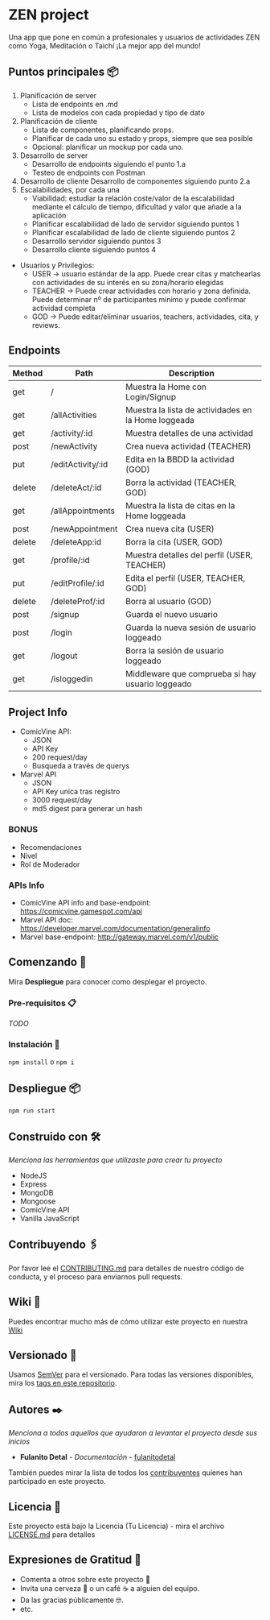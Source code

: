 # ZEN project   

Una app que pone en común a profesionales y usuarios de actividades ZEN como Yoga, Meditación o Taichí
¡La mejor app del mundo!

## Puntos principales 📦

1. Planificación de server
    - Lista de endpoints en .md
    - Lista de modelos con cada propiedad y tipo de dato
2. Planificación de cliente
    - Lista de componentes, planificando props.
    - Planificar de cada uno su estado y props, siempre que sea posible
    - Opcional: planificar un mockup por cada uno.
3. Desarrollo de server
    - Desarrollo de endpoints siguiendo el punto 1.a
    - Testeo de endpoints con Postman
4. Desarrollo de cliente
Desarrollo de componentes siguiendo punto 2.a
5. Escalabilidades, por cada una
    - Viabilidad: estudiar la relación coste/valor de la escalabilidad mediante el cálculo de tiempo, dificultad y valor que añade a la aplicación
    - Planificar escalabilidad de lado de servidor siguiendo puntos 1
    - Planificar escalabilidad de lado de cliente siguiendo puntos 2
    - Desarrollo servidor siguiendo puntos 3
    - Desarrollo cliente siguiendo puntos 4

- Usuarios y Privilegios:
  - USER -> usuario estándar de la app. Puede crear citas y matchearlas con actividades de su interés en su zona/horario elegidas
  - TEACHER -> Puede crear actividades con horario y zona definida. Puede determinar nº de participantes minimo y puede confirmar actividad completa
  - GOD -> Puede editar/eliminar usuarios, teachers, actividades, cita, y reviews.

## Endpoints

| Method | Path              | Description                                          |
| ------ | ----------------- | ---------------------------------------------------- |
| get    | /                 | Muestra la Home con Login/Signup                     |
| get    | /allActivities    | Muestra la lista de actividades en la Home loggeada  |
| get    | /activity/:id     | Muestra detalles de una actividad                    |
| post   | /newActivity      | Crea nueva actividad (TEACHER)                       |
| put    | /editActivity/:id | Edita en la BBDD la actividad (GOD)                  |
| delete | /deleteAct/:id    | Borra la actividad (TEACHER, GOD)                    |
| get    | /allAppointments  | Muestra la lista de citas en la Home loggeada        |
| post   | /newAppointment   | Crea nueva cita (USER)                               |
| delete | /deleteApp:id     | Borra la cita (USER, GOD)                            |
| get    | /profile/:id      | Muestra detalles del perfil (USER, TEACHER)          |
| put    | /editProfile/:id  | Edita el perfil (USER, TEACHER, GOD)                 |
| delete | /deleteProf/:id   | Borra al usuario (GOD)                               |
| post   | /signup           | Guarda el nuevo usuario                              |
| post   | /login            | Guarda la nueva sesión de usuario loggeado           |
| get    | /logout           | Borra la sesión de usuario loggeado                  |
| get    | /isloggedin       | Middleware que comprueba si hay usuario loggeado     |

## Project Info

- ComicVine API:
  - JSON
  - API Key
  - 200 request/day
  - Busqueda a través de querys
- Marvel API
  - JSON
  - API Key unica tras registro
  - 3000 request/day
  - md5 digest para generar un hash

### BONUS

- Recomendaciones
- Nivel
- Rol de Moderador

### APIs Info

- ComicVine API info and base-endpoint: https://comicvine.gamespot.com/api
- Marvel API doc: https://developer.marvel.com/documentation/generalinfo
- Marvel base-endpoint: http://gateway.marvel.com/v1/public

## Comenzando 🚀

Mira **Despliegue** para conocer como desplegar el proyecto.

### Pre-requisitos 📋

_TODO_

### Instalación 🔧

`npm install` o `npm i`

## Despliegue 📦

`npm run start`

## Construido con 🛠️

_Menciona las herramientas que utilizaste para crear tu proyecto_

- NodeJS
- Express
- MongoDB
- Mongoose
- ComicVine API
- Vanilla JavaScript

## Contribuyendo 🖇️

Por favor lee el [CONTRIBUTING.md](https://gist.github.com/villanuevand/xxxxxx) para detalles de nuestro código de conducta, y el proceso para enviarnos pull requests.

## Wiki 📖

Puedes encontrar mucho más de cómo utilizar este proyecto en nuestra [Wiki](https://github.com/tu/proyecto/wiki)

## Versionado 📌

Usamos [SemVer](http://semver.org/) para el versionado. Para todas las versiones disponibles, mira los [tags en este repositorio](https://github.com/tu/proyecto/tags).

## Autores ✒️

_Menciona a todos aquellos que ayudaron a levantar el proyecto desde sus inicios_

- **Fulanito Detal** - _Documentación_ - [fulanitodetal](#fulanito-de-tal)

También puedes mirar la lista de todos los [contribuyentes](https://github.com/your/project/contributors) quíenes han participado en este proyecto.

## Licencia 📄

Este proyecto está bajo la Licencia (Tu Licencia) - mira el archivo [LICENSE.md](LICENSE.md) para detalles

## Expresiones de Gratitud 🎁

- Comenta a otros sobre este proyecto 📢
- Invita una cerveza 🍺 o un café ☕ a alguien del equipo.
- Da las gracias públicamente 🤓.
- etc.
